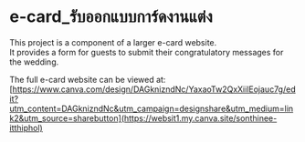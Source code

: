 # e-card_รับออกแบบการ์ดงานแต่ง

This project is a component of a larger e-card website.  
It provides a form for guests to submit their congratulatory messages for the wedding.  

The full e-card website can be viewed at: [https://www.canva.com/design/DAGknizndNc/YaxaoTw2QxXiilEojauc7g/edit?utm_content=DAGknizndNc&utm_campaign=designshare&utm_medium=link2&utm_source=sharebutton](https://websit1.my.canva.site/sonthinee-itthiphol)
